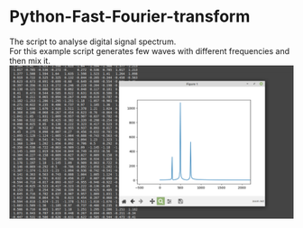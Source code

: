 # Python-Fast-Fourier-transform
The script to analyse digital signal spectrum. </br>
For this example script generates few waves with different frequencies and then mix it.
<img src="https://raw.githubusercontent.com/LikeFireStrike/Python-Fast-Fourier-transform/main/FFT.png">
